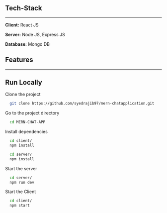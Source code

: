 
## Tech-Stack

---

**Client:** React JS

**Server:** Node JS, Express JS

**Database:** Mongo DB

## Features

---

<!-- - You can SignIn and LogIn into this todo-app
- You can LogOut from todo-app
- You can add task
- you can edit task
- you can delete task
- you can toggle task between completed and not completed
- Responsive App -->


## Run Locally

Clone the project

```bash
  git clone https://github.com/syedrajib97/mern-chatapplication.git
```

Go to the project directory

```bash
  cd MERN-CHAT-APP
```

Install dependencies

```bash
  cd client/
  npm install
```

```bash
  cd server/
  npm install
```

Start the server

```bash
  cd server/
  npm run dev
```
Start the Client

```bash
  cd client/
  npm start
```



